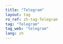 ```yaml
---
title: "Telegram"
layout: tag
ro_ref: zh-tag-Telegram
tag: "Telegram"
tag_web: "telegram"
lang: zh
---
```

